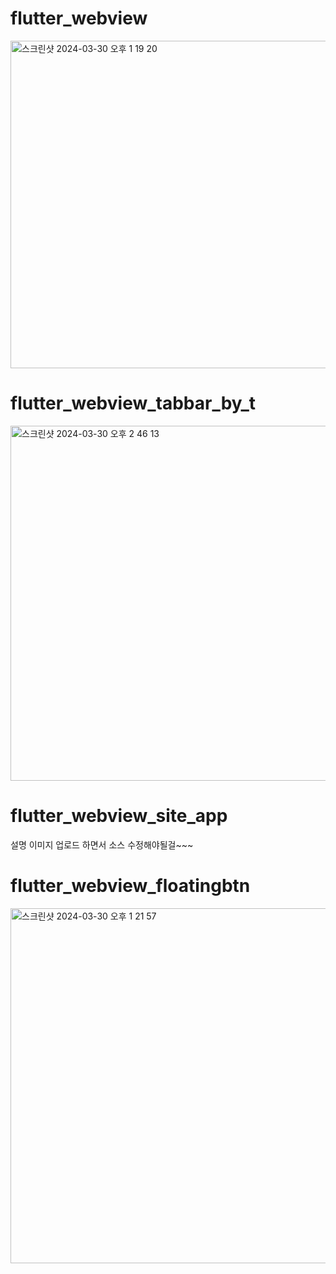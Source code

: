 # flutter_webview

<img width="524" alt="스크린샷 2024-03-30 오후 1 19 20" src="https://github.com/ssujjy/flutter_webview/assets/132913985/13824b83-818d-4cc6-8a03-43e4c82a0791">

# flutter_webview_tabbar_by_t

<img width="568" alt="스크린샷 2024-03-30 오후 2 46 13" src="https://github.com/ssujjy/flutter_webview_tabbar_by_t/assets/132913985/d1ee9a90-125f-418c-93d8-20051c4ac5fc">

# flutter_webview_site_app

설명 이미지 업로드 하면서 소스 수정해야될걸~~~

# flutter_webview_floatingbtn

<img width="568" alt="스크린샷 2024-03-30 오후 1 21 57" src="https://github.com/ssujjy/flutter_webview_floatingbtn/assets/132913985/433f4fb0-e47e-4e69-9aad-e702794a2356">
